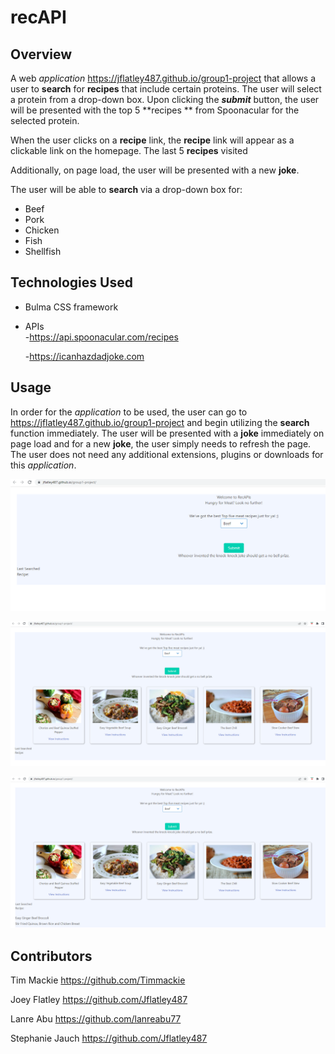 # recAPI

## Overview

A web *application* https://jflatley487.github.io/group1-project  that allows a user to **search** for **recipes** that include certain proteins.  The user will select a protein from a drop-down box.  Upon clicking the ***submit*** button, the user will be presented with the top 5 **recipes ** from Spoonacular for the selected protein.  

When the user clicks on a **recipe** link, the **recipe** link will appear as a clickable link on the homepage.  The last 5 **recipes** visited

Additionally, on page load, the user will be presented with a new **joke**. 


The user will be able to **search** via a drop-down box for:  

- Beef  
- Pork  
- Chicken    
- Fish    
- Shellfish    

## Technologies Used

- Bulma CSS framework
- APIs  
    -https://api.spoonacular.com/recipes

    -https://icanhazdadjoke.com


## Usage  

In order for the *application* to be used, the user can go to https://jflatley487.github.io/group1-project and begin utilizing the **search** function immediately.  The user will be presented with a **joke** immediately on page load and for a new **joke**, the user simply needs to refresh the page.  The user does not need any additional extensions, plugins or downloads for this *application*. 

![Home Page](assets/img/project1homepage.png)   

![Search Complete](assets/img/project1search.png)    

![Recipe History](assets/img/project1searchhistory.png)    

## Contributors  

Tim Mackie https://github.com/Timmackie

Joey Flatley https://github.com/Jflatley487

Lanre Abu https://github.com/lanreabu77

Stephanie Jauch https://github.com/Jflatley487
